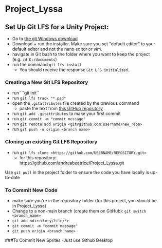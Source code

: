 # Project_Lyssa

## Set Up Git LFS for a Unity Project:
- Go to  [the git Windows download](https://git-scm.com/download/win)
- Download + run the installer. Make sure you set "default editor" to your default editor and not the nano editor or vim.
- navigate in Git bash to the folder where you want to keep the project (e.g. ```cd D:/documents```)
- run the command ```git lfs install```
  - You should receive the response ```Git LFS initialized.```
  
  
### Creating a New Git LFS Repository
- run ```git init``
- run ```git lfs track "*.psd"```
- open the ```.gitattributes``` file created by the previous command
  - paste the text from [this GitHub repository](https://gist.github.com/Srfigie/77b5c15bc5eb61733a74d34d10b3ed87)
- run ```git add .gitattributes``` to make your first commit
- run ```git commit -m "commit message"```
- run ```git remote add origin <git@github.com:username/new_repo>```
- run ```git push -u origin <branch name>```

### Cloning an existing Git LFS Repository
- run ```git lfs clone <https://github.com/USERNAME/REPOSITORY.git>``` 
  - for this repository: https://github.com/andreabeatrice/Project_Lyssa.git
  
Use ```git pull``` in the project folder to ensure the code you have locally is up-to-date

### To Commit New Code
- make sure you're in the repository folder (for this project, you should be in Project_Lyssa)
- Change to a non-main branch (create them on GitHub): ```git switch <branch_name>```
- ```git add <directory/file/*> ```
- ```git commit -m "commit message"```
- ```git push origin <branch name>```

###To Commit New Sprites
-Just use Github Desktop
